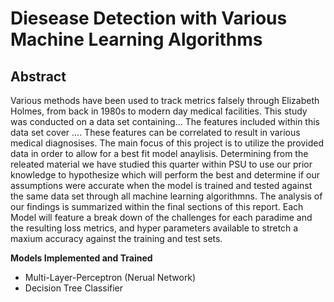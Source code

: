 # Diesease Detection with Various Machine Learning Algorithms

## Abstract 

Various methods have been used to track metrics falsely through Elizabeth Holmes, from back in 1980s to modern day medical facilities. This 
study was conducted on a data set containing... The features included within this data set cover .... These features can be correlated to result in various medical diagnosises.
The main focus of this project is to utilize the provided data in order to allow for a best fit model anaylisis. Determining from the releated material we have studied this quarter within PSU to use our prior knowledge to hypothesize which will perform the best and determine if our assumptions were accurate when the model is trained and tested against the same data set through all machine learning algorithmns. The analysis of our findings is summarized within the final sections of this report. Each Model will feature a break down of the challenges for each paradime and the resulting loss metrics, and hyper parameters available to stretch a maxium accuracy against the training and test sets.


**Models Implemented and Trained**

* Multi-Layer-Perceptron (Nerual Network)
* Decision Tree Classifier





